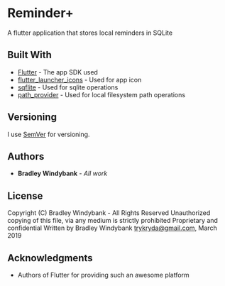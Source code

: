 # Reminder+

A flutter application that stores local reminders in SQLite

## Built With

* [Flutter](https://github.com/flutter/flutter) - The app SDK used
* [flutter_launcher_icons](https://pub.dartlang.org/packages/flutter_launcher_icons) - Used for app icon
* [sqflite](https://pub.dartlang.org/packages/sqflite) - Used for sqlite operations
* [path_provider](https://pub.dartlang.org/packages/path_provider) - Used for local filesystem path operations

## Versioning

I use [SemVer](http://semver.org/) for versioning.

## Authors

* **Bradley Windybank** - *All work* 

## License

Copyright (C) Bradley Windybank - All Rights Reserved
Unauthorized copying of this file, via any medium is strictly prohibited
Proprietary and confidential
Written by Bradley Windybank <trykryda@gmail.com>, March 2019

## Acknowledgments

* Authors of Flutter for providing such an awesome platform
